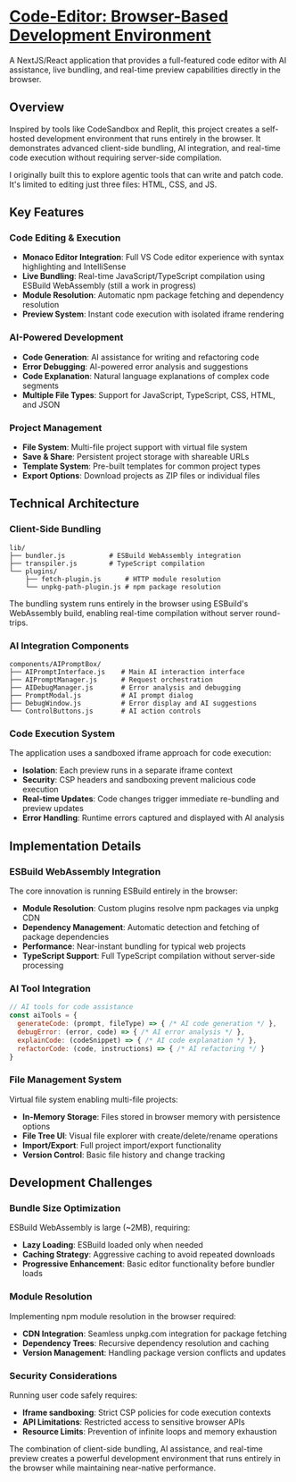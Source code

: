 
# [Code-Editor: Browser-Based Development Environment](/code-editor)

A NextJS/React application that provides a full-featured code editor with AI assistance, live bundling, and real-time preview capabilities directly in the browser.

## Overview

Inspired by tools like CodeSandbox and Replit, this project creates a self-hosted development environment that runs entirely in the browser. It demonstrates advanced client-side bundling, AI integration, and real-time code execution without requiring server-side compilation.

I originally built this to explore agentic tools that can write and patch code. It's limited to editing just three files: HTML, CSS, and JS.

## Key Features

### Code Editing & Execution
- **Monaco Editor Integration**: Full VS Code editor experience with syntax highlighting and IntelliSense
- **Live Bundling**: Real-time JavaScript/TypeScript compilation using ESBuild WebAssembly (still a work in progress)
- **Module Resolution**: Automatic npm package fetching and dependency resolution
- **Preview System**: Instant code execution with isolated iframe rendering

### AI-Powered Development
- **Code Generation**: AI assistance for writing and refactoring code
- **Error Debugging**: AI-powered error analysis and suggestions
- **Code Explanation**: Natural language explanations of complex code segments
- **Multiple File Types**: Support for JavaScript, TypeScript, CSS, HTML, and JSON

### Project Management
- **File System**: Multi-file project support with virtual file system
- **Save & Share**: Persistent project storage with shareable URLs
- **Template System**: Pre-built templates for common project types
- **Export Options**: Download projects as ZIP files or individual files

## Technical Architecture

### Client-Side Bundling
```
lib/
├── bundler.js           # ESBuild WebAssembly integration
├── transpiler.js        # TypeScript compilation
└── plugins/
    ├── fetch-plugin.js      # HTTP module resolution
    └── unpkg-path-plugin.js # npm package resolution
```

The bundling system runs entirely in the browser using ESBuild's WebAssembly build, enabling real-time compilation without server round-trips.

### AI Integration Components
```
components/AIPromptBox/
├── AIPromptInterface.js    # Main AI interaction interface
├── AIPromptManager.js      # Request orchestration
├── AIDebugManager.js       # Error analysis and debugging
├── PromptModal.js          # AI prompt dialog
├── DebugWindow.js          # Error display and AI suggestions
└── ControlButtons.js       # AI action controls
```

### Code Execution System
The application uses a sandboxed iframe approach for code execution:
- **Isolation**: Each preview runs in a separate iframe context
- **Security**: CSP headers and sandboxing prevent malicious code execution
- **Real-time Updates**: Code changes trigger immediate re-bundling and preview updates
- **Error Handling**: Runtime errors captured and displayed with AI analysis

## Implementation Details

### ESBuild WebAssembly Integration
The core innovation is running ESBuild entirely in the browser:
- **Module Resolution**: Custom plugins resolve npm packages via unpkg CDN
- **Dependency Management**: Automatic detection and fetching of package dependencies
- **Performance**: Near-instant bundling for typical web projects
- **TypeScript Support**: Full TypeScript compilation without server-side processing

### AI Tool Integration
```javascript
// AI tools for code assistance
const aiTools = {
  generateCode: (prompt, fileType) => { /* AI code generation */ },
  debugError: (error, code) => { /* AI error analysis */ },
  explainCode: (codeSnippet) => { /* AI code explanation */ },
  refactorCode: (code, instructions) => { /* AI refactoring */ }
}
```

### File Management System
Virtual file system enabling multi-file projects:
- **In-Memory Storage**: Files stored in browser memory with persistence options
- **File Tree UI**: Visual file explorer with create/delete/rename operations
- **Import/Export**: Full project import/export functionality
- **Version Control**: Basic file history and change tracking

## Development Challenges

### Bundle Size Optimization
ESBuild WebAssembly is large (~2MB), requiring:
- **Lazy Loading**: ESBuild loaded only when needed
- **Caching Strategy**: Aggressive caching to avoid repeated downloads
- **Progressive Enhancement**: Basic editor functionality before bundler loads

### Module Resolution
Implementing npm module resolution in the browser required:
- **CDN Integration**: Seamless unpkg.com integration for package fetching
- **Dependency Trees**: Recursive dependency resolution and caching
- **Version Management**: Handling package version conflicts and updates

### Security Considerations
Running user code safely requires:
- **Iframe sandboxing**: Strict CSP policies for code execution contexts
- **API Limitations**: Restricted access to sensitive browser APIs
- **Resource Limits**: Prevention of infinite loops and memory exhaustion

The combination of client-side bundling, AI assistance, and real-time preview creates a powerful development environment that runs entirely in the browser while maintaining near-native performance.
